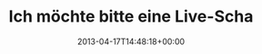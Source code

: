 ---
retweeted: false
source: <a href="http://twitter.com" rel="nofollow">Twitter Web Client</a>
entities:
  hashtags: []
  symbols: []
  user_mentions:
  - name: Cologne.rb/Kölsch.rb
    screen_name: colognerb
    indices:
    - '41'
    - '51'
    id_str: '461078077'
    id: '461078077'
  urls: []
display_text_range:
- '0'
- '58'
favorite_count: '0'
id_str: '324534789401100288'
truncated: false
retweet_count: '0'
id: '324534789401100288'
created_at: Wed Apr 17 14:48:18 +0000 2013
favorited: false
full_text: Ich möchte bitte eine Live-Schaltung zur [@colognerb](https://twitter.com/colognerb)
  heute.
lang: de
tags:
- pesos:twitter
date: '2013-04-17T14:48:18+00:00'
src: https://twitter.com/bascht/status/324534789401100288
original_url: https://twitter.com/bascht/status/324534789401100288
type: twitter_tweet
text: Ich möchte bitte eine Live-Schaltung zur [@colognerb](https://twitter.com/colognerb)
  heute.
title: Ich möchte bitte eine Live-Scha

---